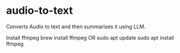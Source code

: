 # audio-to-text
Converts Audio to text and then summarises it using LLM. 


Install ffmpeg
  brew install ffmpeg 
    OR
  sudo apt update
  sudo apt install ffmpeg
